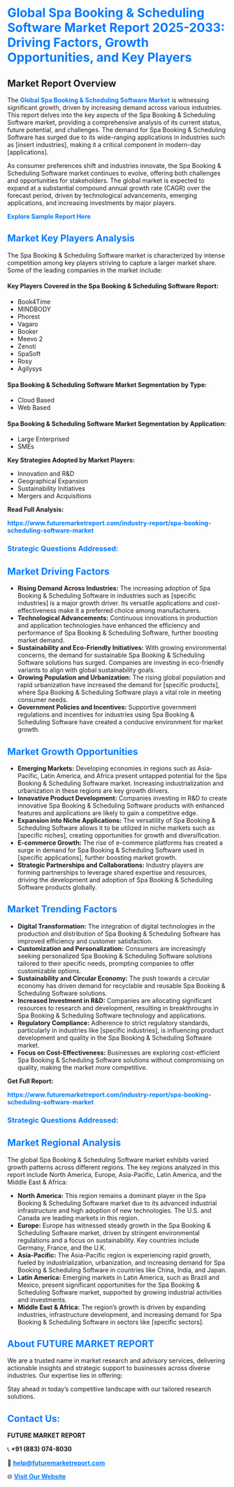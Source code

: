<h1 style="color: #007BFF;">Global Spa Booking & Scheduling Software Market Report 2025-2033: Driving Factors, Growth Opportunities, and Key Players</h1>

<section id="overview">
<h2>Market Report Overview</h2>
<p>The <a href="https://www.futuremarketreport.com/industry-report/spa-booking-scheduling-software-market" style="color: #007BFF; text-decoration: none;"><strong>Global Spa Booking & Scheduling Software Market</strong></a> is witnessing significant growth, driven by increasing demand across various industries. This report delves into the key aspects of the Spa Booking & Scheduling Software market, providing a comprehensive analysis of its current status, future potential, and challenges. The demand for Spa Booking & Scheduling Software has surged due to its wide-ranging applications in industries such as [insert industries], making it a critical component in modern-day [applications].</p>
<p>As consumer preferences shift and industries innovate, the Spa Booking & Scheduling Software market continues to evolve, offering both challenges and opportunities for stakeholders. The global market is expected to expand at a substantial compound annual growth rate (CAGR) over the forecast period, driven by technological advancements, emerging applications, and increasing investments by major players.</p>
</section>

<section id="overview">
<p><a href="https://www.futuremarketreport.com/request-sample/reportId=41033" style="color: #007BFF; text-decoration: none;"><strong>Explore Sample Report Here</strong></a></p>
</section>

<section id="key-players">
<h2 style="color: #007BFF;">Market Key Players Analysis</h2>
<p>The Spa Booking & Scheduling Software market is characterized by intense competition among key players striving to capture a larger market share. Some of the leading companies in the market include:</p>
<h4>Key Players Covered in the Spa Booking & Scheduling Software Report:</h4>
<ul><li>Book4Time</li><li>MINDBODY</li><li>Phorest</li><li>Vagaro</li><li>Booker</li><li>Meevo 2</li><li>Zenoti</li><li>SpaSoft</li><li>Rosy</li><li>Agilysys</li></ul>
<h4>Spa Booking & Scheduling Software Market Segmentation by Type:</h4>
<ul><li>Cloud Based</li><li>Web Based</li></ul>

<h4>Spa Booking & Scheduling Software Market Segmentation by Application:</h4>
<ul><li>Large Enterprised</li><li>SMEs</li></ul>
<p><strong>Key Strategies Adopted by Market Players:</strong></p>
<ul>
<li>Innovation and R&D</li>
<li>Geographical Expansion</li>
<li>Sustainability Initiatives</li>
<li>Mergers and Acquisitions</li>
</ul>
</section>

<section>
<p><strong>Read Full Analysis: </strong></p><a href="https://www.futuremarketreport.com/industry-report/spa-booking-scheduling-software-market" style="color: #007BFF; text-decoration: none;"><strong>https://www.futuremarketreport.com/industry-report/spa-booking-scheduling-software-market</strong></a>
<h3 style="color: #007BFF;">Strategic Questions Addressed:</h3>
</section>

<section id="driving-factors">
<h2 style="color: #007BFF;">Market Driving Factors</h2>
<ul>
<li><strong>Rising Demand Across Industries:</strong> The increasing adoption of Spa Booking & Scheduling Software in industries such as [specific industries] is a major growth driver. Its versatile applications and cost-effectiveness make it a preferred choice among manufacturers.</li>
<li><strong>Technological Advancements:</strong> Continuous innovations in production and application technologies have enhanced the efficiency and performance of Spa Booking & Scheduling Software, further boosting market demand.</li>
<li><strong>Sustainability and Eco-Friendly Initiatives:</strong> With growing environmental concerns, the demand for sustainable Spa Booking & Scheduling Software solutions has surged. Companies are investing in eco-friendly variants to align with global sustainability goals.</li>
<li><strong>Growing Population and Urbanization:</strong> The rising global population and rapid urbanization have increased the demand for [specific products], where Spa Booking & Scheduling Software plays a vital role in meeting consumer needs.</li>
<li><strong>Government Policies and Incentives:</strong> Supportive government regulations and incentives for industries using Spa Booking & Scheduling Software have created a conducive environment for market growth.</li>
</ul>
</section>

<section id="growth-opportunities">
<h2 style="color: #007BFF;">Market Growth Opportunities</h2>
<ul>
<li><strong>Emerging Markets:</strong> Developing economies in regions such as Asia-Pacific, Latin America, and Africa present untapped potential for the Spa Booking & Scheduling Software market. Increasing industrialization and urbanization in these regions are key growth drivers.</li>
<li><strong>Innovative Product Development:</strong> Companies investing in R&D to create innovative Spa Booking & Scheduling Software products with enhanced features and applications are likely to gain a competitive edge.</li>
<li><strong>Expansion into Niche Applications:</strong> The versatility of Spa Booking & Scheduling Software allows it to be utilized in niche markets such as [specific niches], creating opportunities for growth and diversification.</li>
<li><strong>E-commerce Growth:</strong> The rise of e-commerce platforms has created a surge in demand for Spa Booking & Scheduling Software used in [specific applications], further boosting market growth.</li>
<li><strong>Strategic Partnerships and Collaborations:</strong> Industry players are forming partnerships to leverage shared expertise and resources, driving the development and adoption of Spa Booking & Scheduling Software products globally.</li>
</ul>
</section>

<section id="trending-factors">
<h2 style="color: #007BFF;">Market Trending Factors</h2>
<ul>
<li><strong>Digital Transformation:</strong> The integration of digital technologies in the production and distribution of Spa Booking & Scheduling Software has improved efficiency and customer satisfaction.</li>
<li><strong>Customization and Personalization:</strong> Consumers are increasingly seeking personalized Spa Booking & Scheduling Software solutions tailored to their specific needs, prompting companies to offer customizable options.</li>
<li><strong>Sustainability and Circular Economy:</strong> The push towards a circular economy has driven demand for recyclable and reusable Spa Booking & Scheduling Software solutions.</li>
<li><strong>Increased Investment in R&D:</strong> Companies are allocating significant resources to research and development, resulting in breakthroughs in Spa Booking & Scheduling Software technology and applications.</li>
<li><strong>Regulatory Compliance:</strong> Adherence to strict regulatory standards, particularly in industries like [specific industries], is influencing product development and quality in the Spa Booking & Scheduling Software market.</li>
<li><strong>Focus on Cost-Effectiveness:</strong> Businesses are exploring cost-efficient Spa Booking & Scheduling Software solutions without compromising on quality, making the market more competitive.</li>
</ul>
</section>

<section>
<p><strong>Get Full Report: </strong></p><a href="https://www.futuremarketreport.com/industry-report/spa-booking-scheduling-software-market" style="color: #007BFF; text-decoration: none;"><strong>https://www.futuremarketreport.com/industry-report/spa-booking-scheduling-software-market</strong></a>
<h3 style="color: #007BFF;">Strategic Questions Addressed:</h3>
</section>


<section id="regional-analysis">
<h2 style="color: #007BFF;">Market Regional Analysis</h2>
<p>The global Spa Booking & Scheduling Software market exhibits varied growth patterns across different regions. The key regions analyzed in this report include North America, Europe, Asia-Pacific, Latin America, and the Middle East & Africa:</p>
<ul>
<li><strong>North America:</strong> This region remains a dominant player in the Spa Booking & Scheduling Software market due to its advanced industrial infrastructure and high adoption of new technologies. The U.S. and Canada are leading markets in this region.</li>
<li><strong>Europe:</strong> Europe has witnessed steady growth in the Spa Booking & Scheduling Software market, driven by stringent environmental regulations and a focus on sustainability. Key countries include Germany, France, and the U.K.</li>
<li><strong>Asia-Pacific:</strong> The Asia-Pacific region is experiencing rapid growth, fueled by industrialization, urbanization, and increasing demand for Spa Booking & Scheduling Software in countries like China, India, and Japan.</li>
<li><strong>Latin America:</strong> Emerging markets in Latin America, such as Brazil and Mexico, present significant opportunities for the Spa Booking & Scheduling Software market, supported by growing industrial activities and investments.</li>
<li><strong>Middle East & Africa:</strong> The region’s growth is driven by expanding industries, infrastructure development, and increasing demand for Spa Booking & Scheduling Software in sectors like [specific sectors].</li>
</ul>
</section>

<footer>
<h2 style="color: #007BFF;">About FUTURE MARKET REPORT</h2>
<p>We are a trusted name in market research and advisory services, delivering actionable insights and strategic support to businesses across diverse industries. Our expertise lies in offering:</p>

<p>Stay ahead in today’s competitive landscape with our tailored research solutions.</p>

<h2 style="color: #007BFF;">Contact Us:</h2>
<p><strong>FUTURE MARKET REPORT</strong></p>
<p>📞 <strong>+91 (883) 074-8030</strong></p>
<p>📧 <strong><a href="mailto:help@futuremarketreport.com" style="color: #007BFF;">help@futuremarketreport.com</a></strong></p>
<p>🌐 <strong><a href="https://www.futuremarketreport.com/" style="color: #007BFF;">Visit Our Website</a></strong></p>
</footer>